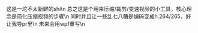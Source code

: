 这是一坨不太新鲜的shi\n
总之这是个用来压缩/裁剪/变速视频的小工具，核心理念是简化压缩视频的步骤\n
同时并且让一些乱七八糟是编码变成h.264/265，好让我导pr里\n
未来会用wpf重写\n
